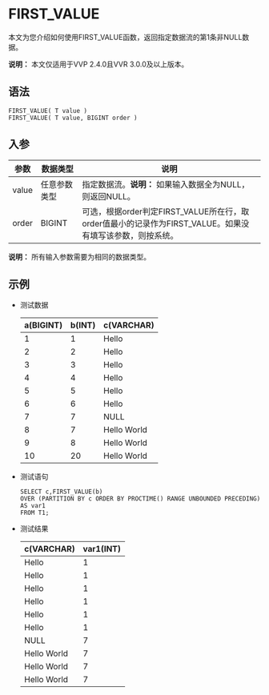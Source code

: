 # FIRST\_VALUE

本文为您介绍如何使用FIRST\_VALUE函数，返回指定数据流的第1条非NULL数据。

**说明：** 本文仅适用于VVP 2.4.0且VVR 3.0.0及以上版本。

## 语法

```
FIRST_VALUE( T value )
FIRST_VALUE( T value, BIGINT order )
```

## 入参

|参数|数据类型|说明|
|--|----|--|
|value|任意参数类型|指定数据流。**说明：** 如果输入数据全为NULL，则返回NULL。 |
|order|BIGINT|可选，根据order判定FIRST\_VALUE所在行，取order值最小的记录作为FIRST\_VALUE。如果没有填写该参数，则按系统。 |

**说明：** 所有输入参数需要为相同的数据类型。

## 示例

-   测试数据

    |a\(BIGINT\)|b\(INT\)|c\(VARCHAR\)|
    |-----------|--------|------------|
    |1|1|Hello|
    |2|2|Hello|
    |3|3|Hello|
    |4|4|Hello|
    |5|5|Hello|
    |6|6|Hello|
    |7|7|NULL|
    |8|7|Hello World|
    |9|8|Hello World|
    |10|20|Hello World|

-   测试语句

    ```
    SELECT c,FIRST_VALUE(b) 
    OVER (PARTITION BY c ORDER BY PROCTIME() RANGE UNBOUNDED PRECEDING) AS var1
    FROM T1;
    ```

-   测试结果

    |c\(VARCHAR\)|var1\(INT\)|
    |------------|-----------|
    |Hello|1|
    |Hello|1|
    |Hello|1|
    |Hello|1|
    |Hello|1|
    |Hello|1|
    |NULL|7|
    |Hello World|7|
    |Hello World|7|
    |Hello World|7|


